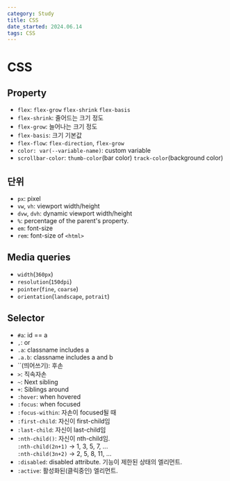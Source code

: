 ```yaml
---
category: Study
title: CSS
date_started: 2024.06.14
tags: CSS
---
```


# CSS

## Property

- `flex`: `flex-grow` `flex-shrink` `flex-basis`
- `flex-shrink`: 줄어드는 크기 정도
- `flex-grow`: 늘어나는 크기 정도
- `flex-basis`: 크기 기본값
- `flex-flow`: `flex-direction`, `flex-grow`
- `color: var(--variable-name)`: custom variable
- `scrollbar-color`: `thumb-color`(bar color) `track-color`(background color)

## 단위

- `px`: pixel
- `vw`, `vh`: viewport width/height
- `dvw`, `dvh`: dynamic viewport width/height
- `%`: percentage of the parent's property.
- `em`: font-size
- `rem`: font-size of `<html>`

## Media queries

- `width`(`360px`)
- `resolution`(`150dpi`)
- `pointer`(`fine`, `coarse`)
- `orientation`(`landscape`, `potrait`)

## Selector

- `#a`: id == a
- `,`: or
- `.a`: classname includes a
- `.a.b`: classname includes a and b
- ``(띄어쓰기): 후손
- `>`: 직속자손
- `~`: Next sibling
- `+`: Siblings around
- `:hover`: when hovered
- `:focus`: when focused
- `:focus-within`: 자손이 focused될 때
- `:first-child`: 자신이 first-child임
- `:last-child`: 자신이 last-child임
- `:nth-child()`: 자신이 nth-child임.<br>
  `:nth-child(2n+1)` -> 1, 3, 5, 7, ...<br>
  `:nth-child(3n+2)` -> 2, 5, 8, 11, ...
- `:disabled`: disabled attribute. 기능이 제한된 상태의 엘리먼트.
- `:active`: 활성화된(클릭중인) 엘리먼트.
